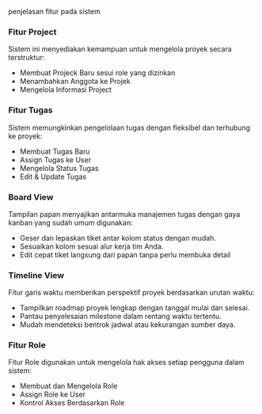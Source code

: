 penjelasan fitur pada sistem 

### Fitur Project

Sistem ini menyediakan kemampuan untuk mengelola proyek secara terstruktur:

- Membuat Projeck Baru sesui role yang dizinkan
- Menambahkan Anggota ke Projek
- Mengelola Informasi Project

### Fitur Tugas

Sistem memungkinkan pengelolaan tugas dengan fleksibel dan terhubung ke proyek:

- Membuat Tugas Baru
- Assign Tugas ke User
- Mengelola Status Tugas
- Edit & Update Tugas

### Board View

Tampilan papan menyajikan antarmuka manajemen tugas dengan gaya kanban yang sudah umum digunakan:

- Geser dan lepaskan tiket antar kolom status dengan mudah.
- Sesuaikan kolom sesuai alur kerja tim Anda.
- Edit cepat tiket langsung dari papan tanpa perlu membuka detail

### Timeline View

Fitur garis waktu memberikan perspektif proyek berdasarkan urutan waktu:

- Tampilkan roadmap proyek lengkap dengan tanggal mulai dan selesai.
- Pantau penyelesaian milestone dalam rentang waktu tertentu.
- Mudah mendeteksi bentrok jadwal atau kekurangan sumber daya.

### Fitur Role

Fitur Role digunakan untuk mengelola hak akses setiap pengguna dalam sistem:

- Membuat dan Mengelola Role
- Assign Role ke User
- Kontrol Akses Berdasarkan Role
